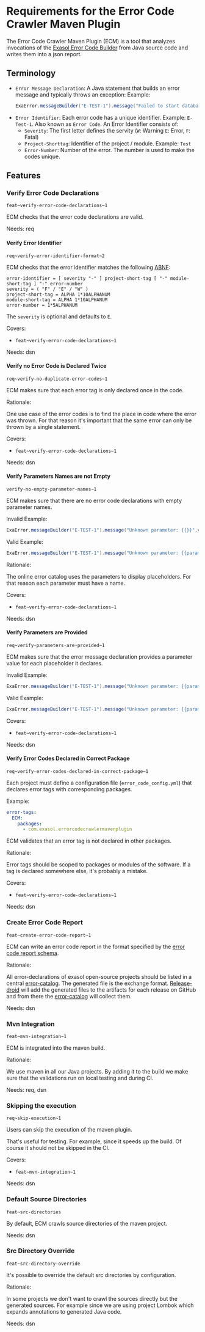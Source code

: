 # Requirements for the Error Code Crawler Maven Plugin

The Error Code Crawler Maven Plugin (ECM) is a tool that analyzes invocations of the [Exasol Error Code Builder](https://github.com/exasol/error-reporting-java/) from Java source code and writes them into a json report.

## Terminology

* `Error Message Declaration`: A Java statement that builds an error message and typically throws an exception:
  Example:
  ```java
  ExaError.messageBuilder("E-TEST-1").message("Failed to start database.").toString();
  ```
* `Error Identifier`: Each error code has a unique identifier. Example: `E-Test-1`. Also known as `Error Code`. An Error Identifier consists of:
    * `Severity`: The first letter defines the servity (`W`: Warning `E`: Error, `F`: Fatal)
    * `Project-Shorttag`: Identifier of the project / module. Example: `Test`
    * `Error-Number`: Number of the error. The number is used to make the codes unique.

## Features

### Verify Error Code Declarations

`feat~verify-error-code-declarations~1`

ECM checks that the error code declarations are valid.

Needs: req

#### Verify Error Identifier

`req~verify-error-identifier-format~2`

ECM checks that the error identifier matches the following [ABNF](https://en.wikipedia.org/wiki/Augmented_Backus%E2%80%93Naur_form):

```abnf
error-identifier = [ severity "-" ] project-short-tag [ "-" module-short-tag ] "-" error-number
severity = ( "F" / "E" / "W" )
project-short-tag = ALPHA 1*10ALPHANUM
module-short-tag = ALPHA 1*10ALPHANUM
error-number = 1*5ALPHANUM
```

The `severity` is optional and defaults to `E`.

Covers:

* `feat~verify-error-code-declarations~1`

Needs: dsn

#### Verify no Error Code is Declared Twice

`req~verify-no-duplicate-error-codes~1`

ECM makes sure that each error tag is only declared once in the code.

Rationale:

One use case of the error codes is to find the place in code where the error was thrown. For that reason it's important that the same error can only be thrown by a single statement.

Covers:

* `feat~verify-error-code-declarations~1`

Needs: dsn

#### Verify Parameters Names are not Empty

`verify-no-empty-parameter-names~1`

ECM makes sure that there are no error code declarations with empty parameter names.

Invalid Example:

```java
ExaError.messageBuilder("E-TEST-1").message("Unknown parameter: {{}}",value).toString();
```

Valid Example:

```java
ExaError.messageBuilder("E-TEST-1").message("Unknown parameter: {{parameter name}}",value).toString();
```

Rationale:

The online error catalog uses the parameters to display placeholders. For that reason each parameter must have a name.

Covers:

* `feat~verify-error-code-declarations~1`

Needs: dsn

#### Verify Parameters are Provided

`req~verify-parameters-are-provided~1`

ECM makes sure that the error message declaration provides a parameter value for each placeholder it declares.

Invalid Example:

```java
ExaError.messageBuilder("E-TEST-1").message("Unknown parameter: {{parameter name}}").toString();
```

Valid Example:

```java
ExaError.messageBuilder("E-TEST-1").message("Unknown parameter: {{parameter name}}", value).toString();
```

Covers:

* `feat~verify-error-code-declarations~1`

Needs: dsn

#### Verify Error Codes Declared in Correct Package

`req~verify-error-codes-declared-in-correct-package~1`

Each project must define a configuration file (`error_code_config.yml`) that declares error tags with corresponding packages.

Example:

```yml
error-tags:
  ECM:
    packages:
      - com.exasol.errorcodecrawlermavenplugin
```

ECM validates that an error tag is not declared in other packages.

Rationale:

Error tags should be scoped to packages or modules of the software. If a tag is declared somewhere else, it's probably a mistake.

Covers:

* `feat~verify-error-code-declarations~1`

Needs: dsn

### Create Error Code Report

`feat~create-error-code-report~1`

ECM can write an error code report in the format specified by the [error code report schema](https://github.com/exasol/schemas/blob/main/error_code_report-1.0.0.json).

Rationale:

All error-declarations of exasol open-source projects should be listed in a central [error-catalog](https://github.com/exasol/error-catalog). The generated file is the exchange format. [Release-droid](https://github.com/exasol/release-droid/) will add the generated files to the artifacts for each release on GitHub and from there the [error-catalog](https://github.com/exasol/error-catalog) will collect them.

Needs: dsn

### Mvn Integration

`feat~mvn-integration~1`

ECM is integrated into the maven build.

Rationale:

We use maven in all our Java projects. By adding it to the build we make sure that the validations run on local testing and during CI.

Needs: req, dsn

### Skipping the execution

`req~skip-execution~1`

Users can skip the execution of the maven plugin.

That's useful for testing. For example, since it speeds up the build. Of course it should not be skipped in the CI.

Covers:

* `feat~mvn-integration~1`

Needs: dsn

### Default Source Directories

`feat~src-directories`

By default, ECM crawls source directories of the maven project.

Needs: dsn

### Src Directory Override

`feat~src-directory-override`

It's possible to override the default src directories by configuration.

Rationale:

In some projects we don't want to crawl the sources directly but the generated sources. For example since we are using project Lombok which expands annotations to generated Java code.

Needs: dsn


